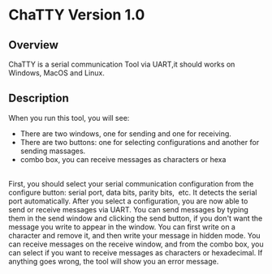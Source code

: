 # ChaTTY Version 1.0
## Overview
ChaTTY is a serial communication Tool via UART,it should works on Windows, MacOS and Linux.

## Description
When you run this tool, you will see:

- There are two windows, one for sending and one for receiving.
- There are two buttons: one for selecting configurations and another for sending massages.
- combo box, you can receive messages as characters or hexa
<br>
First, you should select your serial communication configuration from the configure button: serial port, data bits, parity bits,  etc.
It detects the serial port automatically.
 After you select a configuration, you are now able to send or receive messages via UART. You can send messages by typing them in the send window and clicking the send button, if you don't want the message you write to appear in the window. You can first write on a character and remove it, and then write your message in hidden mode. You can receive messages on the receive window, and from the combo box, you can select if you want to receive messages as characters or hexadecimal. If anything goes wrong, the tool will show you an error message.
